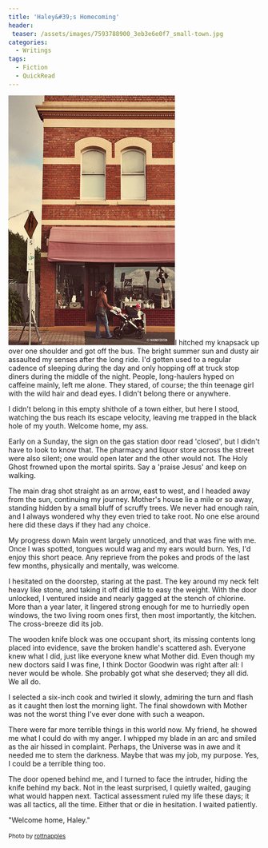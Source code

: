 ```yaml
---
title: 'Haley&#39;s Homecoming'
header:
 teaser: /assets/images/7593788900_3eb3e6e0f7_small-town.jpg
categories:
  - Writings
tags:
  - Fiction
  - QuickRead
---
```

<img src="/assets/images/7593788900_3eb3e6e0f7_small-town.jpg">I hitched my knapsack up over one shoulder and got off the bus. The bright summer sun and dusty air assaulted my senses after the long ride. I'd gotten used to a regular cadence of sleeping during the day and only hopping off at truck stop diners during the middle of the night. People, long-haulers hyped on caffeine mainly, left me alone. They stared, of course; the thin teenage girl with the wild hair and dead eyes. I didn't belong there or anywhere.

I didn't belong in this empty shithole of a town either, but here I stood, watching the bus reach its escape velocity, leaving me trapped in the black hole of my youth. Welcome home, my ass.

Early on a Sunday, the sign on the gas station door read 'closed', but I didn't have to look to know that. The pharmacy and liquor store across the street were also silent; one would open later and the other would not. The Holy Ghost frowned upon the mortal spirits. Say a 'praise Jesus' and keep on walking.

The main drag shot straight as an arrow, east to west, and I headed away from the sun, continuing my journey. Mother's house lie a mile or so away, standing hidden by a small bluff of scruffy trees. We never had enough rain, and I always wondered why they even tried to take root. No one else around here did these days if they had any choice.

My progress down Main went largely unnoticed, and that was fine with me. Once I was spotted, tongues would wag and my ears would burn. Yes, I'd enjoy this short peace. Any reprieve from the pokes and prods of the last few months, physically and mentally, was welcome.

I hesitated on the doorstep, staring at the past. The key around my neck felt heavy like stone, and taking it off did little to easy the weight. With the door unlocked, I ventured inside and nearly gagged at the stench of chlorine. More than a year later, it lingered strong enough for me to hurriedly open windows, the two living room ones first, then most importantly, the kitchen. The cross-breeze did its job.

The wooden knife block was one occupant short, its missing contents long placed into evidence, save the broken handle's scattered ash. Everyone knew what I did, just like everyone knew what Mother did. Even though my new doctors said I was fine, I think Doctor Goodwin was right after all: I never would be whole. She probably got what she deserved; they all did. We all do.

I selected a six-inch cook and twirled it slowly, admiring the turn and flash as it caught then lost the morning light. The final showdown with Mother was not the worst thing I've ever done with such a weapon.

There were far more terrible things in this world now. My friend, he showed me what I could do with my anger. I whipped my blade in an arc and smiled as the air hissed in complaint. Perhaps, the Universe was in awe and it needed me to stem the darkness. Maybe that was my job, my purpose. Yes, I could be a terrible thing too.

The door opened behind me, and I turned to face the intruder, hiding the knife behind my back. Not in the least surprised, I quietly waited, gauging what would happen next. Tactical assessment ruled my life these days; it was all tactics, all the time. Either that or die in hesitation. I waited patiently.

"Welcome home, Haley."

<small>Photo by <a href="http://www.flickr.com/photos/47577564@N00/14375997367">rottnapples</a></small>